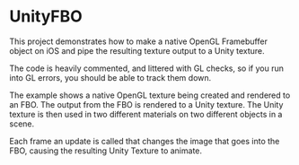 UnityFBO
========

This project demonstrates how to make a native OpenGL Framebuffer object on iOS and pipe the resulting texture output to a Unity texture.

The code is heavily commented, and littered with GL checks, so if you run into GL errors, you should be able to track them down.

The example shows a native OpenGL texture being created and rendered to an FBO. The output from the FBO is rendered to a Unity texture. The Unity texture is then used in two different materials on two different objects in a scene.

Each frame an update is called that changes the image that goes into the FBO, causing the resulting Unity Texture to animate.
